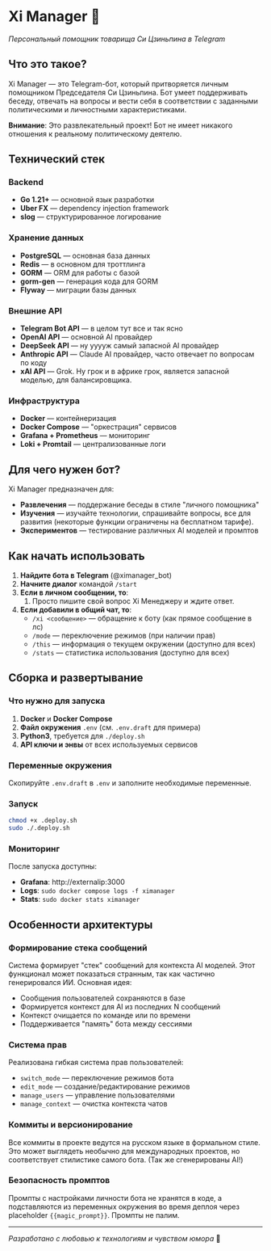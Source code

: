 # Xi Manager 🐉

*Персональный помощник товарища Си Цзиньпина в Telegram*

## Что это такое?

Xi Manager — это Telegram-бот, который притворяется личным помощником Председателя Си Цзиньпина. Бот умеет поддерживать беседу, отвечать на вопросы и вести себя в соответствии с заданными политическими и личностными характеристиками.

**Внимание**: Это развлекательный проект! Бот не имеет никакого отношения к реальному политическому деятелю.

## Технический стек

### Backend
- **Go 1.21+** — основной язык разработки
- **Uber FX** — dependency injection framework
- **slog** — структурированное логирование

### Хранение данных
- **PostgreSQL** — основная база данных
- **Redis** — в основном для троттлинга
- **GORM** — ORM для работы с базой
- **gorm-gen** — генерация кода для GORM
- **Flyway** — миграции базы данных

### Внешние API
- **Telegram Bot API** — в целом тут все и так ясно
- **OpenAI API** — основной AI провайдер
- **DeepSeek API** — ну ууууж самый запасной AI провайдер
- **Anthropic API** — Claude AI провайдер, часто отвечает по вопросам по коду
- **xAI API** — Grok. Ну грок и в африке грок, является запасной моделью, для балансировщика.

### Инфраструктура
- **Docker** — контейнеризация
- **Docker Compose** — "оркестрация" сервисов
- **Grafana + Prometheus** — мониторинг
- **Loki + Promtail** — централизованные логи

## Для чего нужен бот?

Xi Manager предназначен для:

- **Развлечения** — поддержание беседы в стиле "личного помощника"
- **Изучения** — изучайте технологии, спрашивайте вопросы, все для развития (некоторые функции ограничены на бесплатном тарифе).
- **Экспериментов** — тестирование различных AI моделей и промптов

## Как начать использовать

1. **Найдите бота в Telegram** (@ximanager_bot)
2. **Начните диалог** командой `/start`
3. **Если в личном сообщении, то**:
   1. Просто пишите свой вопрос Xi Менеджеру и ждите ответ.
4. **Если добавили в общий чат, то**: 
   - `/xi <сообщение>` — обращение к боту (как прямое сообщение в лс)
   - `/mode` — переключение режимов (при наличии прав)
   - `/this` — информация о текущем окружении (доступно для всех)
   - `/stats` — статистика использования (доступно для всех)

## Сборка и развертывание

### Что нужно для запуска

1. **Docker** и **Docker Compose**
2. **Файл окружения** `.env` (см. `.env.draft` для примера)
3. **Python3**, требуется для `./deploy.sh`
4. **API ключи и энвы** от всех используемых сервисов

### Переменные окружения

Скопируйте `.env.draft` в `.env` и заполните необходимые переменные.

### Запуск

```bash
chmod +x .deploy.sh
sudo ./.deploy.sh
```

### Мониторинг

После запуска доступны:
- **Grafana**: http://externalip:3000
- **Logs**: `sudo docker compose logs -f ximanager`
- **Stats**: `sudo docker stats ximanager`

## Особенности архитектуры

### Формирование стека сообщений

Система формирует "стек" сообщений для контекста AI моделей. Этот функционал может показаться странным, так как частично генерировался ИИ. Основная идея:

- Сообщения пользователей сохраняются в базе
- Формируется контекст для AI из последних N сообщений
- Контекст очищается по команде или по времени
- Поддерживается "память" бота между сессиями

### Система прав

Реализована гибкая система прав пользователей:
- `switch_mode` — переключение режимов бота
- `edit_mode` — создание/редактирование режимов
- `manage_users` — управление пользователями
- `manage_context` — очистка контекста чатов

### Коммиты и версионирование

Все коммиты в проекте ведутся на русском языке в формальном стиле. Это может выглядеть необычно для международных проектов, но соответствует стилистике самого бота. (Так же сгенерированы AI!)

### Безопасность промптов

Промпты с настройками личности бота не хранятся в коде, а подставляются из переменных окружения во время деплоя через placeholder `{{magic_prompt}}`. Промпты не палим.

---

*Разработано с любовью к технологиям и чувством юмора* 🚀 